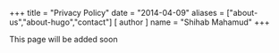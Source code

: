 +++
title = "Privacy Policy"
date = "2014-04-09"
aliases = ["about-us","about-hugo","contact"]
[ author ]
  name = "Shihab Mahamud"
+++

This page will be added soon